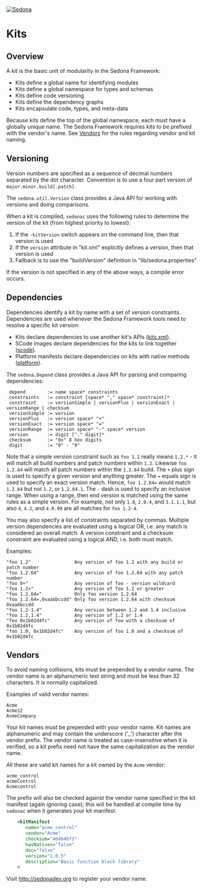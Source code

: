 
<!--
[//]: # (Copyright &#169; 2009 Tridium, Inc
  Licensed under the Academic Free License version 3.0

  History:
    12 Jan 09  Brian Frank  Creation
) -->
[![Sedona](../logo.png)](/)
# Kits

## Overview
A *kit* is the basic unit of modularity in the Sedona Framework:

-   Kits define a global name for identifying modules
-   Kits define a global namespace for types and schemas
-   Kits define code versioning
-   Kits define the dependency graphs
-   Kits encapsulate code, types, and meta-data

Because kits define the top of the global namespace, each must have a
globally unique name. The Sedona Framework requires kits to be prefixed
with the vendor's name. See [Vendors](#vendors) for the rules regarding
vendor and kit naming.

## Versioning

Version numbers are specified as a sequence of decimal numbers separated
by the dot character. Convention is to use a four part version of
`major.minor.build[.patch]`.

The `sedona.util.Version` class provides a Java API for working with
versions and doing comparisons.

When a kit is compiled, `sedonac` uses the following rules to determine
the version of the kit (from highest priority to lowest):

1.  If the `-kitVersion` switch appears on the command line, then that
    version is used
2.  If the `version` attribute in "kit.xml" explicitly defines a
    version, then that version is used
3.  Fallback is to use the "buildVersion" definition in
    "lib/sedona.properties"

If the version is not specified in any of the above ways, a compile
error occurs.

## Dependencies

Dependencies identify a kit by name with a set of version constraints.
Dependencies are used whenever the Sedona Framework tools need to
resolve a specific kit version:

-   Kits declare dependencies to use another kit's APIs
    ([kits.xml](/development/sedonac#compile-kit)).
-   SCode images declare dependencies for the kits to link together
    ([scode](/development/sedonac#compile-code)).
-   Platform manifests declare dependencies on kits with native methods
    ([platform](/platforms/platDef#platform-manifest)).

The `sedona.Depend` class provides a Java API for parsing and comparing
dependencies:

     depend        := name space* constraints
     constraints   := constraint [space* "," space* constraint]*
     constraint    := versionSimple | versionPlus | versionExact | versionRange | checksum
     versionSimple := version
     versionPlus   := version space* "+"
     versionExact  := version space* "="
     versionRange  := version space* "-" space* version
     version       := digit ["." digit]*
     checksum      := "0x" 8 hex digits
     digit         := "0" - "9"


Note that a simple version constraint such as `foo 1.2` really means
`1.2.*` - it will match all build numbers and patch numbers within
`1.2`. Likewise `foo 1.2.64` will match all patch numbers within the
`1.2.64` build. The `+` plus sign is used to specify a given version and
anything greater. The `=` equals sign is used to specify an exact
version match. Hence, `foo 1.2.64=` would match `1.2.64` but not `1.2`,
or `1.2.64.1`. The `-` dash is used to specify an inclusive range. When
using a range, then end version is matched using the same rules as a
simple version. For example, not only `1.8`, `2.0.4`, and `3.1.1.1`, but
also `4`, `4.2`, and `4.0.99` are all matches for `foo 1.2-4`.

You may also specify a list of constraints separated by commas. Multiple
version dependencies are evaluated using a logical OR, i.e. any match is
considered an overall match. A version constraint and a checksum
constraint are evaluated using a logical AND, i.e. both must match.

Examples:

    "foo 1.2"                Any version of foo 1.2 with any build or patch number
    "foo 1.2.64"             Any version of foo 1.2.64 with any patch number
    "foo 0+"                 Any version of foo - version wildcard
    "foo 1.2+"               Any version of foo 1.2 or greater
    "foo 1.2.64="            Only foo version 1.2.64
    "foo 1.2.64=,0xaabbccdd" Only foo version 1.2.64 with checksum 0xaabbccdd
    "foo 1.2-1.4"            Any version between 1.2 and 1.4 inclusive
    "foo 1.2,1.4"            Any version of 1.2 or 1.4
    "foo 0x1b02d4fc"         Any version of foo with a checksum of 0x1b02d4fc
    "foo 1.0, 0x1b02d4fc"    Any version of foo 1.0 and a checksum of 0x1b02d4fc

## Vendors

To avoid naming collisions, kits must be prepended by a vendor name. The
vendor name is an alphanumeric text string and must be less than 32
characters. It is normally capitalized.

Examples of valid vendor names:

    Acme
    Acme12
    AcmeCompany

Your kit names must be prepended with your vendor name. Kit names are
alphanumeric and may contain the underscore ('\_') character after the
vendor prefix. The vendor name is treated as case-insensitive when it is
verified, so a kit prefix need not have the same capitalization as the
vendor name.

All these are valid kit names for a kit owned by the `Acme` vendor:

    acme_control
    acmeControl
    Acmecontrol

The prefix will also be checked against the vendor name specified in the
kit manifest (again ignoring case); this will be handled at compile time
by `sedonac` when it generates your kit manifest.

```xml
    <kitManifest
       name="acme_control"
       vendor="Acme"
       checksum="40464bf3"
       hasNatives="false"
       doc="false"
       version="1.0.5"
       description="Basic function block library"
    >
```
Visit <http://sedonadev.org> to register your vendor name.
